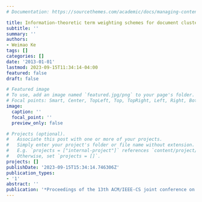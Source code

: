 ```yaml
---
# Documentation: https://sourcethemes.com/academic/docs/managing-content/

title: Information-theoretic term weighting schemes for document clustering
subtitle: ''
summary: ''
authors:
- Weimao Ke
tags: []
categories: []
date: '2013-01-01'
lastmod: 2023-09-15T11:34:14-04:00
featured: false
draft: false

# Featured image
# To use, add an image named `featured.jpg/png` to your page's folder.
# Focal points: Smart, Center, TopLeft, Top, TopRight, Left, Right, BottomLeft, Bottom, BottomRight.
image:
  caption: ''
  focal_point: ''
  preview_only: false

# Projects (optional).
#   Associate this post with one or more of your projects.
#   Simply enter your project's folder or file name without extension.
#   E.g. `projects = ["internal-project"]` references `content/project/deep-learning/index.md`.
#   Otherwise, set `projects = []`.
projects: []
publishDate: '2023-09-15T15:34:14.746306Z'
publication_types:
- '1'
abstract: ''
publication: '*Proceedings of the 13th ACM/IEEE-CS joint conference on Digital libraries*'
---
```


